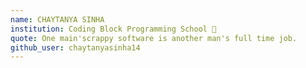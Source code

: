 ```yaml
---
name: CHAYTANYA SINHA
institution: Coding Block Programming School 🚩 
quote: One main'scrappy software is another man's full time job.
github_user: chaytanyasinha14
---
```

